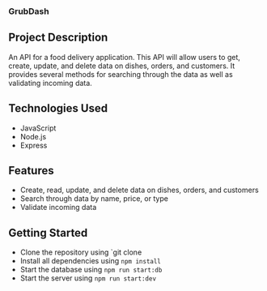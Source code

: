 ### GrubDash

## Project Description

An API for a food delivery application. This API will allow users to get, create, update, and delete data on dishes, orders, and customers. It provides several methods for searching through the data as well as validating incoming data.

## Technologies Used

- JavaScript
- Node.js
- Express

## Features

- Create, read, update, and delete data on dishes, orders, and customers
- Search through data by name, price, or type
- Validate incoming data

## Getting Started

- Clone the repository using `git clone
- Install all dependencies using `npm install`
- Start the database using `npm run start:db`
- Start the server using `npm run start:dev`
